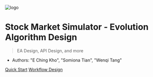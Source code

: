 ![logo](/images/favicon-256.png)

# Stock Market Simulator - Evolution Algorithm Design

> EA Design, API Design, and more

- Authors: "E Ching Kho", "Somiona Tian", "Wenqi Tang"

[Quick Start](Quick-Start.md)
[Workflow Design](ea_design/Design%20workflow%20of%20EA.md)